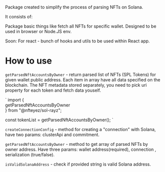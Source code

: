 Package created to simplify the process of parsing NFTs on Solana.

It consists of:

Package basic things like fetch all NFTs for specific wallet. Designed to be used in browser or Node.JS env.

Soon:
For react - bunch of hooks and utils to be used within React app.

# How to use

`getParsedNftAccountsByOwner` - return parsed list of NFTs (SPL Tokens) for given wallet public address. Each item in array have all data specified on the blockchain. The NFT metadata stored separately, you need to pick uri property for each token and fetch data youself.

` import {                                        
  getParsedNftAccountsByOwner                    
} from "@nfteyez/sol-rayz";                      
                                                 
const tokenList = getParsedNftAccountsByOwner(); `

`createConnectionConfig` - method for creating a "connection" with Solana, have two params: clusterApi and commitment.

`getParsedNftAccountsByOwner` - method to get array of parsed NFTs by owner address. Have three params: wallet address(required), connection , serialization (true/false).

`isValidSolanaAddress` - check if provided string is valid Solana address.
